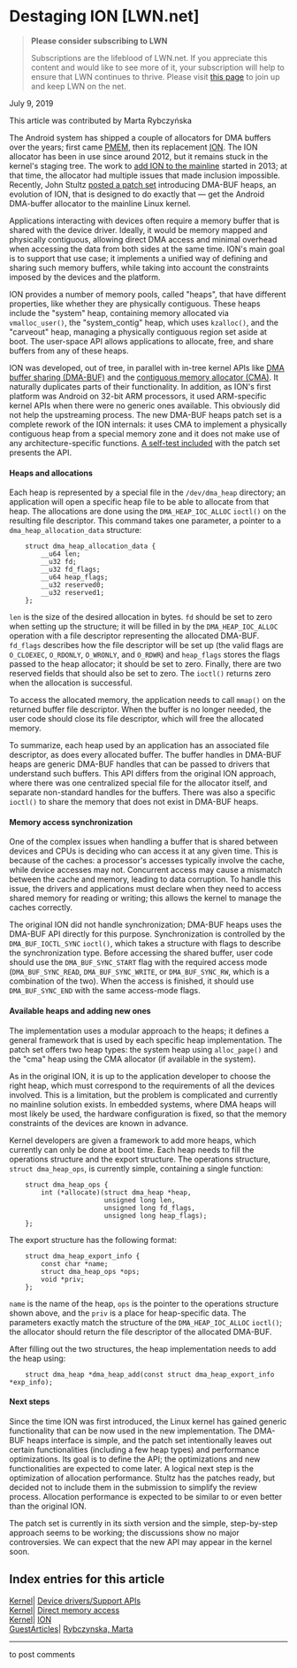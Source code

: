 # Destaging ION [LWN.net]

> **Please consider subscribing to LWN**
> 
> Subscriptions are the lifeblood of LWN.net. If you appreciate this content and would like to see more of it, your subscription will help to ensure that LWN continues to thrive. Please visit [this page](/Promo/nst-nag1/subscribe) to join up and keep LWN on the net. 

July 9, 2019

This article was contributed by Marta Rybczyńska

The Android system has shipped a couple of allocators for DMA buffers over the years; first came [PMEM](https://elinux.org/Android_Kernel_Features#pmem), then its replacement [ION](/Articles/480055/). The ION allocator has been in use since around 2012, but it remains stuck in the kernel's staging tree. The work to [add ION to the mainline](/Articles/565469/) started in 2013; at that time, the allocator had multiple issues that made inclusion impossible. Recently, John Stultz [posted a patch set](/ml/linux-kernel/20190624194908.121273-1-john.stultz@linaro.org/) introducing DMA-BUF heaps, an evolution of ION, that is designed to do exactly that — get the Android DMA-buffer allocator to the mainline Linux kernel. 

Applications interacting with devices often require a memory buffer that is shared with the device driver. Ideally, it would be memory mapped and physically contiguous, allowing direct DMA access and minimal overhead when accessing the data from both sides at the same time. ION's main goal is to support that use case; it implements a unified way of defining and sharing such memory buffers, while taking into account the constraints imposed by the devices and the platform.

ION provides a number of memory pools, called "heaps", that have different properties, like whether they are physically contiguous. These heaps include the "system" heap, containing memory allocated via `vmalloc_user()`, the "system_contig" heap, which uses `kzalloc()`, and the "carveout" heap, managing a physically contiguous region set aside at boot. The user-space API allows applications to allocate, free, and share buffers from any of these heaps.

ION was developed, out of tree, in parallel with in-tree kernel APIs like [DMA buffer sharing (DMA-BUF)](/Articles/474819/) and the [contiguous memory allocator (CMA)](/Articles/486301/). It naturally duplicates parts of their functionality. In addition, as ION's first platform was Android on 32-bit ARM processors, it used ARM-specific kernel APIs when there were no generic ones available. This obviously did not help the upstreaming process. The new DMA-BUF heaps patch set is a complete rework of the ION internals: it uses CMA to implement a physically contiguous heap from a special memory zone and it does not make use of any architecture-specific functions. [A self-test included](/ml/linux-kernel/20190607030719.77286-6-john.stultz@linaro.org/) with the patch set presents the API.

#### Heaps and allocations

Each heap is represented by a special file in the `/dev/dma_heap` directory; an application will open a specific heap file to be able to allocate from that heap. The allocations are done using the `DMA_HEAP_IOC_ALLOC` `ioctl()` on the resulting file descriptor. This command takes one parameter, a pointer to a `dma_heap_allocation_data` structure: 
    
    
        struct dma_heap_allocation_data {
            __u64 len;
            __u32 fd;
            __u32 fd_flags;
            __u64 heap_flags;
            __u32 reserved0;
            __u32 reserved1;
        };
    

`len` is the size of the desired allocation in bytes. `fd` should be set to zero when setting up the structure; it will be filled in by the `DMA_HEAP_IOC_ALLOC` operation with a file descriptor representing the allocated DMA-BUF. `fd_flags` describes how the file descriptor will be set up (the valid flags are `O_CLOEXEC`, `O_RDONLY`, `O_WRONLY`, and `O_RDWR`) and `heap_flags` stores the flags passed to the heap allocator; it should be set to zero. Finally, there are two reserved fields that should also be set to zero. The `ioctl()` returns zero when the allocation is successful.

To access the allocated memory, the application needs to call `mmap()` on the returned buffer file descriptor. When the buffer is no longer needed, the user code should close its file descriptor, which will free the allocated memory.

To summarize, each heap used by an application has an associated file descriptor, as does every allocated buffer. The buffer handles in DMA-BUF heaps are generic DMA-BUF handles that can be passed to drivers that understand such buffers. This API differs from the original ION approach, where there was one centralized special file for the allocator itself, and separate non-standard handles for the buffers. There was also a specific `ioctl()` to share the memory that does not exist in DMA-BUF heaps.

#### Memory access synchronization

One of the complex issues when handling a buffer that is shared between devices and CPUs is deciding who can access it at any given time. This is because of the caches: a processor's accesses typically involve the cache, while device accesses may not. Concurrent access may cause a mismatch between the cache and memory, leading to data corruption. To handle this issue, the drivers and applications must declare when they need to access shared memory for reading or writing; this allows the kernel to manage the caches correctly.

The original ION did not handle synchronization; DMA-BUF heaps uses the DMA-BUF API directly for this purpose. Synchronization is controlled by the `DMA_BUF_IOCTL_SYNC` `ioctl()`, which takes a structure with flags to describe the synchronization type. Before accessing the shared buffer, user code should use the `DMA_BUF_SYNC_START` flag with the required access mode (`DMA_BUF_SYNC_READ`, `DMA_BUF_SYNC_WRITE`, or `DMA_BUF_SYNC_RW`, which is a combination of the two). When the access is finished, it should use `DMA_BUF_SYNC_END` with the same access-mode flags.

#### Available heaps and adding new ones

The implementation uses a modular approach to the heaps; it defines a general framework that is used by each specific heap implementation. The patch set offers two heap types: the system heap using `alloc_page()` and the "cma" heap using the CMA allocator (if available in the system).

As in the original ION, it is up to the application developer to choose the right heap, which must correspond to the requirements of all the devices involved. This is a limitation, but the problem is complicated and currently no mainline solution exists. In embedded systems, where DMA heaps will most likely be used, the hardware configuration is fixed, so that the memory constraints of the devices are known in advance.

Kernel developers are given a framework to add more heaps, which currently can only be done at boot time. Each heap needs to fill the operations structure and the export structure. The operations structure, `struct dma_heap_ops`, is currently simple, containing a single function:
    
    
        struct dma_heap_ops {
            int (*allocate)(struct dma_heap *heap,
                            unsigned long len,
                            unsigned long fd_flags,
                            unsigned long heap_flags);
        };
    

The export structure has the following format: 
    
    
        struct dma_heap_export_info {
            const char *name;
            struct dma_heap_ops *ops;
            void *priv;
        };
    

`name` is the name of the heap, `ops` is the pointer to the operations structure shown above, and the `priv` is a place for heap-specific data. The parameters exactly match the structure of the `DMA_HEAP_IOC_ALLOC` `ioctl()`; the allocator should return the file descriptor of the allocated DMA-BUF.

After filling out the two structures, the heap implementation needs to add the heap using:
    
    
        struct dma_heap *dma_heap_add(const struct dma_heap_export_info *exp_info);
    

#### Next steps

Since the time ION was first introduced, the Linux kernel has gained generic functionality that can be now used in the new implementation. The DMA-BUF heaps interface is simple, and the patch set intentionally leaves out certain functionalities (including a few heap types) and performance optimizations. Its goal is to define the API; the optimizations and new functionalities are expected to come later. A logical next step is the optimization of allocation performance. Stultz has the patches ready, but decided not to include them in the submission to simplify the review process. Allocation performance is expected to be similar to or even better than the original ION.

The patch set is currently in its sixth version and the simple, step-by-step approach seems to be working; the discussions show no major controversies. We can expect that the new API may appear in the kernel soon.

  
Index entries for this article  
---  
[Kernel](/Kernel/Index)| [Device drivers/Support APIs](/Kernel/Index#Device_drivers-Support_APIs)  
[Kernel](/Kernel/Index)| [Direct memory access](/Kernel/Index#Direct_memory_access)  
[Kernel](/Kernel/Index)| [ION](/Kernel/Index#ION)  
[GuestArticles](/Archives/GuestIndex/)| [Rybczynska, Marta](/Archives/GuestIndex/#Rybczynska_Marta)  
  


* * *

to post comments 
